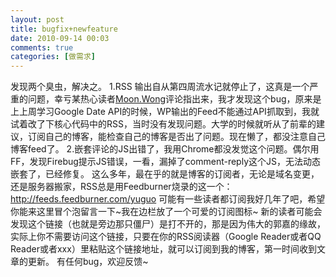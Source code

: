 ```yaml
---
layout: post
title: bugfix+newfeature
date: 2010-09-14 00:03
comments: true
categories: [做需求]
---
```

发现两个臭虫，解决之。
1.RSS 输出自从第四周流水记就停止了，这真是一个严重的问题，幸亏某热心读者<a rel="external" href="http://21haolou.tk/blogs/read">Moon.Wong</a>评论指出来，我才发现这个bug，原来是上上周学习Google Date API的时候，WP输出的Feed不能通过API抓取到，我就试着改了下核心代码中的RSS，当时没有发现问题。大学的时候就听从了前辈的建议，订阅自己的博客，能检查自己的博客是否出了问题。现在懒了，都没注意自己博客feed了。
2.嵌套评论的JS出错了，我用Chrome都没发觉这个问题。偶尔用FF，发现Firebug提示JS错误，一看，漏掉了comment-reply这个JS，无法动态嵌套了，已经修复。
这么多年，最在乎的就是博客的订阅者，无论是域名变更，还是服务器搬家，RSS总是用Feedburner烧录的这一个：http://feeds.feedburner.com/yuguo 可能有一些读者都订阅我好几年了吧，希望你能来这里冒个泡留言一下~我在边栏放了一个可爱的订阅图标~
新的读者可能会发现这个链接（也就是旁边那只僵尸）是打不开的，那是因为伟大的郭嘉的缘故，实际上你不需要访问这个链接，只要在你的RSS阅读器（Google Reader或者QQ Reader或者xxx）里粘贴这个链接地址，就可以订阅到我的博客，第一时间收到文章的更新。
有任何bug，欢迎反馈~
